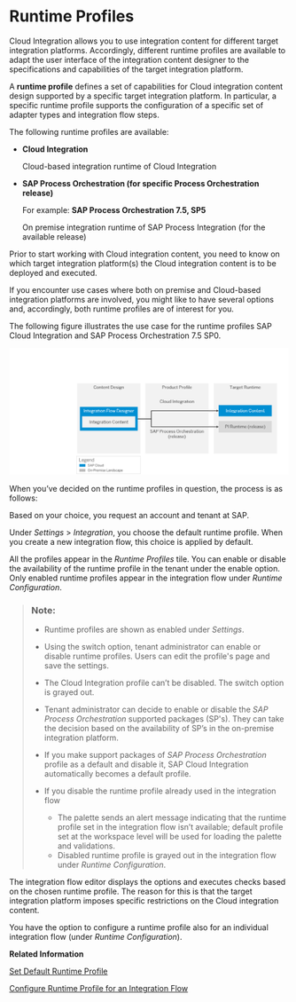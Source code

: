 <!-- loio8007daa7b193409580ba151b1df77fa4 -->

# Runtime Profiles

Cloud Integration allows you to use integration content for different target integration platforms. Accordingly, different runtime profiles are available to adapt the user interface of the integration content designer to the specifications and capabilities of the target integration platform.

A **runtime profile** defines a set of capabilities for Cloud integration content design supported by a specific target integration platform. In particular, a specific runtime profile supports the configuration of a specific set of adapter types and integration flow steps.

The following runtime profiles are available:

-   **Cloud Integration**

    Cloud-based integration runtime of Cloud Integration

-   **SAP Process Orchestration \(for specific Process Orchestration release\)** 

    For example: **SAP Process Orchestration 7.5, SP5**

    On premise integration runtime of SAP Process Integration \(for the available release\)


Prior to start working with Cloud integration content, you need to know on which target integration platform\(s\) the Cloud integration content is to be deployed and executed.

If you encounter use cases where both on premise and Cloud-based integration platforms are involved, you might like to have several options and, accordingly, both runtime profiles are of interest for you.

The following figure illustrates the use case for the runtime profiles SAP Cloud Integration and SAP Process Orchestration 7.5 SP0.

![](images/Product_Profiles_63e6f12.png)



When you’ve decided on the runtime profiles in question, the process is as follows:

Based on your choice, you request an account and tenant at SAP.

Under *Settings* \> *Integration*, you choose the default runtime profile. When you create a new integration flow, this choice is applied by default.

All the profiles appear in the *Runtime Profiles* tile. You can enable or disable the availability of the runtime profile in the tenant under the enable option. Only enabled runtime profiles appear in the integration flow under *Runtime Configuration*.

> ### Note:  
> -   Runtime profiles are shown as enabled under *Settings*.
> 
> -   Using the switch option, tenant administrator can enable or disable runtime profiles. Users can edit the profile's page and save the settings.
> 
> -   The Cloud Integration profile can’t be disabled. The switch option is grayed out.
> 
> -   Tenant administrator can decide to enable or disable the *SAP Process Orchestration* supported packages \(SP's\). They can take the decision based on the availability of SP’s in the on-premise integration platform.
> 
> -   If you make support packages of *SAP Process Orchestration* profile as a default and disable it, SAP Cloud Integration automatically becomes a default profile.
> 
> -   If you disable the runtime profile already used in the integration flow
> 
>     -   The palette sends an alert message indicating that the runtime profile set in the integration flow isn’t available; default profile set at the workspace level will be used for loading the palette and validations.
>     -   Disabled runtime profile is grayed out in the integration flow under *Runtime Configuration*.

The integration flow editor displays the options and executes checks based on the chosen runtime profile. The reason for this is that the target integration platform imposes specific restrictions on the Cloud integration content.

You have the option to configure a runtime profile also for an individual integration flow \(under *Runtime Configuration*\).



**Related Information**  


[Set Default Runtime Profile](set-default-runtime-profile-efebd50.md "The tenant administrator can view and configure a runtime profile, to mark one of them as default for the tenant.")

[Configure Runtime Profile for an Integration Flow](configure-runtime-profile-for-an-integration-flow-65cc0bc.md "You can use runtime profile in an integration flow, to develop content for a particular runtime.")

